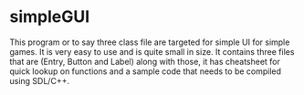 # simpleGUI
This program or to say three class file are targeted for simple UI for simple games. It is very easy to use and is quite small in size. It contains three files that are (Entry, Button and Label) along with those, it has cheatsheet for quick lookup on functions and a sample code that needs to be compiled using SDL/C++.
